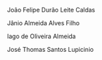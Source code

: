 João Felipe Durão Leite Caldas 

Jânio Almeida Alves Filho

Iago de Oliveira Almeida

José Thomas Santos Lupicinio
